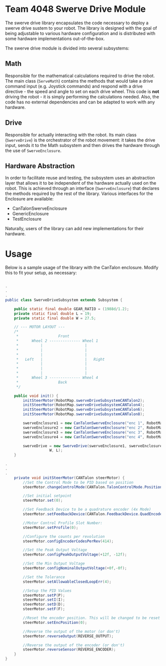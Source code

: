 # Team 4048 Swerve Drive Module
The swerve drive library encapsulates the code necessary to deploy a swerve drive sustem to your robot.
The library is designed with the goal of being adjustable to various hardware configuration and is distributed with some hardware implementations out-of-the-box.

The swerve drive module is divided into several subsystems:
## Math
Responsible for the mathematical calculations required to drive the robot.
The main class (`ServeMath`) contains the methods that would take a drive command input (e.g. Joystick
commands) and respond with a drive directive - the speed and angle to set on each drive wheel.
This code is **not** driving the robot - it is simply performing the calculations needed. Also,
the code has no external dependencies and can be adapted to work with any hardware.
## Drive
Responsible for actually interacting with the robot. Its main class (`SwerveDrive`)
is the orchestrator of the robot movement: it takes the drive input, sends it to the Math subsystem
and then drives the hardware through the use of `SwerveEnclosure`.
## Hardware Abstraction
In order to facilitate reuse and testing, the subsystem uses an abstraction layer that allows it to be independent of the hardware
actually used on the robot. This is achieved through an interface (`SwerveEnclosure`) that declares the
methods required by the rest of the library. Various interfaces for the Enclosure are available:
- CanTalonSwerveEnclosure
- GenericEnclosure
- TestEnclosure

Naturally, users of the library can add new implementations for their hardware.

# Usage
Below is a sample usage of the library with the CanTalon enclosure. Modify this to fit your setup, as necessary:

```Java

.
.
.
public class SwerveDriveSubsystem extends Subsystem {

    public static final double GEAR_RATIO = (1988d/1.2);
    private static final double L = 19;
    private static final double W = 27.5;

    // --- MOTOR LAYOUT ---
    /*
	 *                  Front
	 *      Wheel 2 -------------- Wheel 1
	 *          |                   |
	 *          |                   |
	 *          |                   |
	 *   Left   |                   |   Right
	 *          |                   |
	 *          |                   |
	 *          |                   |
	 *      Wheel 3 -------------- Wheel 4
	 *                  Back
	 */

    public void init() {
        initSteerMotor(RobotMap.swerveDriveSubsystemCANTalon2);
        initSteerMotor(RobotMap.swerveDriveSubsystemCANTalon4);
        initSteerMotor(RobotMap.swerveDriveSubsystemCANTalon6);
        initSteerMotor(RobotMap.swerveDriveSubsystemCANTalon8);

        swerveEnclosure1 = new CanTalonSwerveEnclosure("enc 1", RobotMap.swerveDriveSubsystemCANTalon1, RobotMap.swerveDriveSubsystemCANTalon2, GEAR_RATIO);
        swerveEnclosure2 = new CanTalonSwerveEnclosure("enc 2", RobotMap.swerveDriveSubsystemCANTalon3, RobotMap.swerveDriveSubsystemCANTalon4, GEAR_RATIO);
        swerveEnclosure3 = new CanTalonSwerveEnclosure("enc 3", RobotMap.swerveDriveSubsystemCANTalon5, RobotMap.swerveDriveSubsystemCANTalon6, GEAR_RATIO);
        swerveEnclosure4 = new CanTalonSwerveEnclosure("enc 4", RobotMap.swerveDriveSubsystemCANTalon7, RobotMap.swerveDriveSubsystemCANTalon8, GEAR_RATIO);

        swerveDrive = new SwerveDrive(swerveEnclosure1, swerveEnclosure2, swerveEnclosure3, swerveEnclosure4,
                    W, L);
    }

.
.
.
    private void initSteerMotor(CANTalon steerMotor) {
        //Set the Control Mode to be PID based on position
        steerMotor.changeControlMode(CANTalon.TalonControlMode.Position);

        //Set initial setpoint
        steerMotor.set(0);

        //Set Feedback Device to be a quadrature encoder (4x Mode)
        steerMotor.setFeedbackDevice(CANTalon.FeedbackDevice.QuadEncoder);

        //Motor Control Profile Slot Number:
        steerMotor.setProfile(0);

        //Configure the counts per revolution
        steerMotor.configEncoderCodesPerRev(414);

        //Set the Peak Output Voltage
        steerMotor.configPeakOutputVoltage(+12f, -12f);

        //Set the Min Output Voltage
        steerMotor.configNominalOutputVoltage(+0f,-0f);

        //Set the Tolerance
        steerMotor.setAllowableClosedLoopErr(4);

        //Setup the PID Values
        steerMotor.setP(P);
        steerMotor.setI(I);
        steerMotor.setD(D);
        steerMotor.setF(F);

        //Reset the encoder position. This will be changed to be reset based on the absolute encoder in later builds.
        steerMotor.setEncPosition(0);

        //Reverse the output of the motor (or don't)
        steerMotor.reverseOutput(REVERSE_OUTPUT);

        //Reverse the output of the encoder (or don't)
        steerMotor.reverseSensor(REVERSE_ENCODER);
    }
}
```